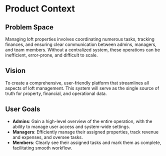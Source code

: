 # Product Context

## Problem Space

Managing loft properties involves coordinating numerous tasks, tracking finances, and ensuring clear communication between admins, managers, and team members. Without a centralized system, these operations can be inefficient, error-prone, and difficult to scale.

## Vision

To create a comprehensive, user-friendly platform that streamlines all aspects of loft management. This system will serve as the single source of truth for property, financial, and operational data.

## User Goals

*   **Admins**: Gain a high-level overview of the entire operation, with the ability to manage user access and system-wide settings.
*   **Managers**: Efficiently manage their assigned properties, track revenue and expenses, and oversee tasks.
*   **Members**: Clearly see their assigned tasks and mark them as complete, facilitating smooth workflow.
